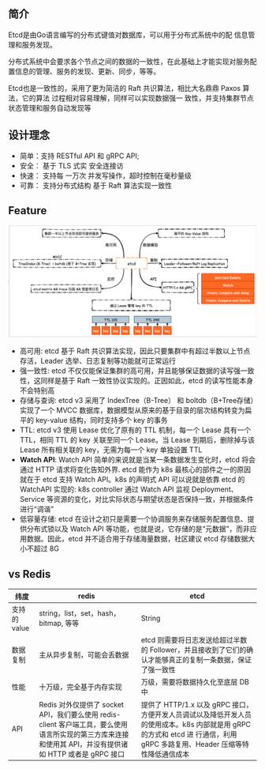 ## 简介
Etcd是由Go语言编写的分布式键值对数据库，可以用于分布式系统中的配 信息管理和服务发现。

分布式系统中会要求各个节点之间的数据的一致性，在此基础上才能实现对服务配置信息的管理、服务的发现、更新、同步，等等。

Etcd也是一致性的，采用了更为简洁的 Raft 共识算法，相比大名鼎鼎 Paxos 算法，它的算法
过程相对容易理解，同样可以实现数据强一
致性，并支持集群节点状态管理和服务自动发现等

## 设计理念
- 简单：支持 RESTful API 和 gRPC API;
- 安全： 基于 TLS 式实 安全连接访
- 快速： 支持每 一万次 并发写操作，超时控制在毫秒量级
- 可靠： 支持分布式结构 基于 Raft 算法实现一致性

<!-- ## 相关操作 -->

## Feature

![](2d22d40c-39d5-45e3-8862-b956c4e6bc7d.png)

- ⾼可⽤: etcd 基于 Raft 共识算法实现，因此只要集群中有超过半数以上节点存活，Leader 选举、⽇志复制等功能就可正常运⾏
- 强⼀致性: etcd 不仅仅能保证集群的⾼可⽤，并且能够保证数据的读写强⼀致性，这同样是基于 Raft ⼀致性协议实现的。正因如此，etcd 的读写性能本⾝不会特别⾼
- 存储与查询: etcd v3 采⽤了 IndexTree（B-Tree） 和 boltdb（B+Tree存储）实现了⼀个 MVCC 数据库，数据模型从原来的基于⽬录的层次结构转变为扁平的 key-value 结构，同时⽀持多个 key 的事务
- TTL: etcd v3 使⽤ Lease 优化了原有的 TTL 机制，每⼀个 Lease 具有⼀个 TTL，相同 TTL 的 key 关联⾄同⼀个 Lease。当 Lease 到期后，删除掉与该 Lease 所有相关联的 key，⽆需为每⼀个 key 单独设置 TTL
- **Watch API**: Watch API 简单的来说就是当某⼀条数据发⽣变化时，etcd 将会通过 HTTP 请求将变化告知外界. etcd 能作为 k8s 最核⼼的部件之⼀的原因就在于 etcd ⽀持 Watch API。k8s 的声明式 API 可以说就是依靠 etcd 的 WatchAPI 实现的: k8s controller 通过 Watch API 监视 Deployment、Service 等资源的变化，对⽐实际状态与期望状态是否保持⼀致，并根据条件进⾏“调谐”
- 低容量存储: etcd 在设计之初只是需要⼀个协调服务来存储服务配置信息、提供分布式锁以及 Watch API 等功能，也就是说，它存储的是“元数据”，⽽⾮应⽤数据。因此，etcd 并不适合⽤于存储海量数据，社区建议 etcd 存储数据⼤⼩不超过 8G

## vs Redis

| 纬度        | redis                                                        | etcd                                                         |
| ----------- | ------------------------------------------------------------ | ------------------------------------------------------------ |
| 支持的value | string，list，set，hash，bitmap, 等等                           | String                                                       |
| 数据复制    | 主从异步复制，可能会丢数据                                   | etcd 则需要将⽇志发送给超过半数的 Follower，并且接收到了它们的确认才能够真正的复制⼀条数据，保证了强⼀致性 |
| 性能        | 十万级，完全基于内存实现                                     | 万级，需要将数据持久化⾄底层 DB 中                           |
| API         | Redis 对外仅提供了 socket API，我们要么使⽤ redis-client 客户端⼯具，要么使⽤语⾔所实现的第三⽅库来连接和使⽤其 API，并没有提供诸如 HTTP 或者是 gRPC 接⼝ | 提供了 HTTP/1.x 以及 gRPC 接⼝，⽅便开发⼈员调试以及降低开发⼈员的使⽤成本。k8s 内部就是⽤ gRPC 的⽅式和 etcd 进 ⾏通信，利⽤ gRPC 多路复⽤、Header 压缩等特性降低通信成本 |
